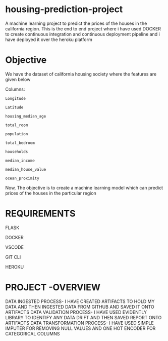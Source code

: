 # housing-prediction-project
A machine learning project to predict the prices of the houses in the california region.
This is the end to end project where i have used DOCKER to create continuous integration and continuous deployment pipeline and i have deployed it over the heroku platform 

# Objective
 We have the dataset of california housing society where the features are given below
 
 Columns:
    
	Longitude
 
	Latitude
 
	housing_median_age
 
	total_room
	
	population
	
	total_bedroom
	
	households
	
	median_income
	
	median_house_value
	
	ocean_proximity

Now, The objective is to create a machine learning model which can predict prices of the houses in the particular region


# REQUIREMENTS

  FLASK

  DOCKER

  VSCODE
  
  GIT CLI
  
  HEROKU 
  
# PROJECT -OVERVIEW

  DATA INGESTED PROCESS-
    I HAVE CREATED ARTIFACTS TO HOLD MY DATA AND THEN INGESTED DATA FROM GITHUB AND SAVED IT ONTO ARTIFACTS
  DATA VALIDATION PROCESS-
    I HAVE USED EVIDENTLY LIBRARY TO IDENTIFY ANY DATA DRIFT AND THEN SAVED REPORT ONTO ARTIFACTS
  DATA TRANSFORMATION PROCESS-
    I HAVE USED SIMPLE IMPUTER FOR REMOVING NULL VALUES AND ONE HOT ENCODER FOR CATEGORICAL COLUMNS
  
      
    
    
